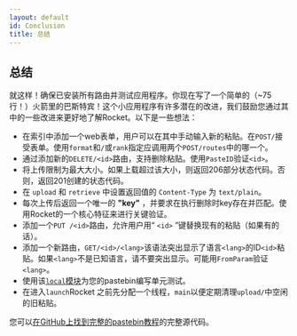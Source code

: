 ```yaml
---
layout: default
id: Conclusion
title: 总结
---
```


## 总结

就这样！确保已安装所有路由并测试应用程序。你现在写了一个简单的（~75行！）火箭里的巴斯特宾！这个小应用程序有许多潜在的改进，我们鼓励您通过其中的一些改进来更好地了解Rocket。以下是一些想法：

- 在索引中添加一个web表单，用户可以在其中手动输入新的粘贴。在`POST/`接受表单。使用`format`和`/`或`rank`指定应调用两个`POST/routes`中的哪一个。
- 通过添加新的`DELETE/<id>`路由，支持删除粘贴。使用`PasteID`验证`<id>`。
- 将上传限制为最大大小。如果上载超过该大小，则返回206部分状态代码。否则，返回201创建的状态代码。
- 在 `upload` 和 `retrieve` 中设置返回值的 `Content-Type` 为 `text/plain`。
- 每次上传后返回一个唯一的 **"key"** ，并要求在执行删除时key存在并匹配。使用Rocket的一个核心特征来进行关键验证。
- 添加一个`PUT /<id>`路由，允许用户用“ `<id>` ”键替换现有的粘贴（如果有的话）。
- 添加一个新路由，`GET/<id>/<lang>`该语法突出显示了语言`<lang>`的ID`<id>`粘贴。如果`<lang>`不是已知语言，请不要突出显示。可能用`FromParam`验证`<lang>`。
- 使用该[`local`模块](https://api.rocket.rs/v0.4/rocket/local/)为您的pastebin编写单元测试。
- 在进入`launch`Rocket 之前先分配一个线程，`main`以便定期清理`upload/`中空闲的旧粘贴。

您可以[在GitHub上找到完整的pastebin教程](https://github.com/SergioBenitez/Rocket/tree/v0.4/examples/pastebin)的完整源代码。